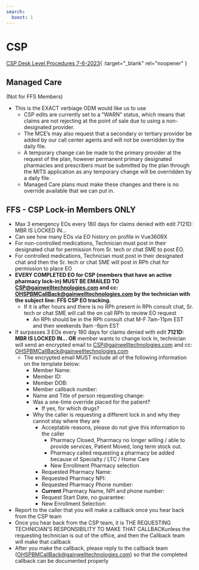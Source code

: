 ```yaml
---
search:
  boost: 1
---
```


# CSP

[CSP Desk Level Procedures 7-6-2023](https://mygainwell-my.sharepoint.com/:w:/g/personal/kaelyn_dobbins_gainwelltechnologies_com/EQ3E9SbINC5EvEvtFDGa6PgBJSj4YPcLCJn_TWYJbfm-9g?e=csiDgB){ :target="_blank" rel="noopener" }

## Managed Care 

(Not for FFS Members)

- This is the EXACT verbiage ODM would like us to use
    - CSP edits are currently set to a “WARN” status, which means that claims are not rejecting at the point of sale due to using a non-designated provider.
    - The MCE’s may also request that a secondary or tertiary provider be added by our call center agents and will not be overridden by the daily file.
    - A temporary change can be made to the primary provider at the request of the plan, however permanent primary designated pharmacies and prescribers must be submitted by the plan through the MITS application as any temporary change will be overridden by a daily file.
    - Managed Care plans must make these changes and there is no override available that we can put in.

## FFS - CSP Lock-in Members ONLY 

-	Max 3 emergency EOs every 180 days for claims denied with edit 7121D: MBR IS LOCKED IN…
  - Can see how many EOs via EO history on profile in Vue360RX
- For non-controlled medications, Technician must post in their designated chat for permission from Sr. tech or chat SME to post EO.
- For controlled medications, Technician must post in their designated chat and then the Sr. tech or chat SME will post in RPh chat for permission to place EO
- **EVERY COMPLETED EO for CSP (members that have an active pharmacy lock-in) MUST BE EMAILED TO CSP@gainwelltechnologies.com and cc: OHSPBMCallBack@gainwelltechnologies.com by the technician with the subject line: FFS CSP EO tracking.**
  - If it is after hours and there is no RPh present in RPh consult chat, Sr. tech or chat SME will call the on call RPh to review EO request
    - An RPh should be in the RPh consult chat M-F 7am-11pm EST and then weekends 9am -6pm EST
- If surpasses 3 EOs every 180 days for claims denied with edit **7121D: MBR IS LOCKED IN… OR** member wants to change lock in, technician will send an encrypted email to CSP@gainwelltechnologies.com and cc: OHSPBMCallBack@gainwelltechnologies.com 
  - The encrypted email MUST include all of the following information on the template below:
    - Member Name:
    - Member ID:
    - Member DOB:
    - Member callback number:
    - Name and Title of person requesting change:
    - Was a one-time override placed for the patient?
      - If yes, for which drugs?
    - Why the caller is requesting a different lock in and why they cannot stay where they are
      - Acceptable reasons, please do not give this information to the caller
        - Pharmacy Closed, Pharmacy no longer willing / able to provide services, Patient Moved, long term stock out.
        - Pharmacy called requesting a pharmacy be added because of Specialty / LTC / Home Care
        - New Enrollment Pharmacy selection
      - Requested Pharmacy Name:
      - Requested Pharmacy NPI:
      - Requested Pharmacy Phone number:
      - **Current** Pharmacy Name, NPI and phone number:
      - Request Start Date, no guarantee:
      - New Enrollment Selection:
-	Report to the caller that you will make a callback once you hear back from the CSP team
-	Once you hear back from the CSP team, it is THE REQUESTING TECHNICIAN'S RESPONSIBILITY TO MAKE THAT CALLBACKunless the requesting technician is out of the office, and then the Callback team will make that callback
  - After you make the callback, please reply to the callback team (OHSPBMCallBack@gainwelltechnologies.com) so that the completed callback can be documented properly
